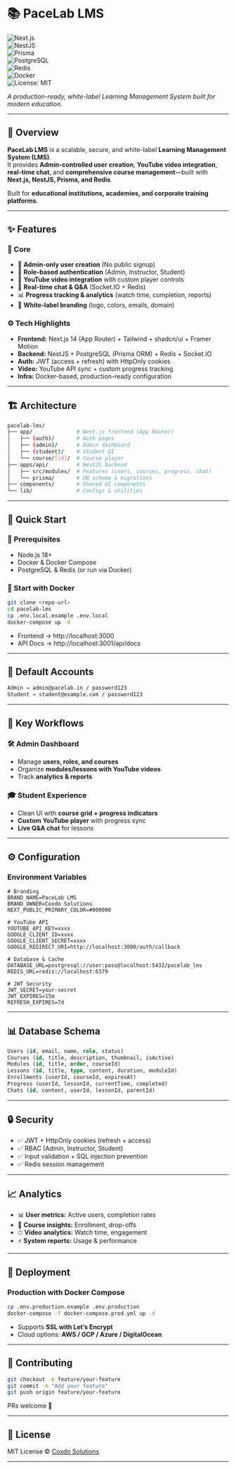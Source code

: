 # 📚 PaceLab LMS  

![Next.js](https://img.shields.io/badge/Next.js-14-black?logo=next.js)  
![NestJS](https://img.shields.io/badge/NestJS-10-E0234E?logo=nestjs)  
![Prisma](https://img.shields.io/badge/Prisma-ORM-2D3748?logo=prisma)  
![PostgreSQL](https://img.shields.io/badge/PostgreSQL-DB-4169E1?logo=postgresql)  
![Redis](https://img.shields.io/badge/Redis-Cache-D92D2A?logo=redis)  
![Docker](https://img.shields.io/badge/Docker-Production-2496ED?logo=docker)  
![License: MIT](https://img.shields.io/badge/License-MIT-green)  

*A production-ready, white-label Learning Management System built for modern education.*  

---

## 🚀 Overview  

**PaceLab LMS** is a scalable, secure, and white-label **Learning Management System (LMS)**.  
It provides **Admin-controlled user creation**, **YouTube video integration**, **real-time chat**, and **comprehensive course management**—built with **Next.js, NestJS, Prisma, and Redis**.  

Built for **educational institutions, academies, and corporate training platforms**.  

---

## ✨ Features  

### 🔑 Core  
- 👤 **Admin-only user creation** (No public signup)  
- 🔐 **Role-based authentication** (Admin, Instructor, Student)  
- 🎥 **YouTube video integration** with custom player controls  
- 💬 **Real-time chat & Q&A** (Socket.IO + Redis)  
- 📊 **Progress tracking & analytics** (watch time, completion, reports)  
- 🎨 **White-label branding** (logo, colors, emails, domain)  

### ⚙️ Tech Highlights  
- **Frontend:** Next.js 14 (App Router) + Tailwind + shadcn/ui + Framer Motion  
- **Backend:** NestJS + PostgreSQL (Prisma ORM) + Redis + Socket.IO  
- **Auth:** JWT (access + refresh) with HttpOnly cookies  
- **Video:** YouTube API sync + custom progress tracking  
- **Infra:** Docker-based, production-ready configuration  

---

## 🏗️ Architecture  

```bash
pacelab-lms/
├── app/              # Next.js frontend (App Router)
│   ├── (auth)/       # Auth pages
│   ├── (admin)/      # Admin dashboard
│   ├── (student)/    # Student UI
│   └── course/[id]/  # Course player
├── apps/api/         # NestJS backend
│   ├── src/modules/  # Features (users, courses, progress, chat)
│   └── prisma/       # DB schema & migrations
├── components/       # Shared UI components
└── lib/              # Configs & utilities
```

---

## 🚦 Quick Start  

### 🔧 Prerequisites  
- Node.js 18+  
- Docker & Docker Compose  
- PostgreSQL & Redis (or run via Docker)  

### 🐳 Start with Docker  
```bash
git clone <repo-url>
cd pacelab-lms
cp .env.local.example .env.local
docker-compose up -d
```

- Frontend → http://localhost:3000  
- API Docs → http://localhost:3001/api/docs  

---

## 👤 Default Accounts  

```txt
Admin → admin@pacelab.in / password123  
Student → student@example.com / password123
```

---

## 🎯 Key Workflows  

### 🛠 Admin Dashboard  
- Manage **users, roles, and courses**  
- Organize **modules/lessons with YouTube videos**  
- Track **analytics & reports**  

### 🎓 Student Experience  
- Clean UI with **course grid + progress indicators**  
- **Custom YouTube player** with progress sync  
- **Live Q&A chat** for lessons  

---

## ⚙️ Configuration  

### Environment Variables  
```env
# Branding
BRAND_NAME=PaceLab LMS
BRAND_OWNER=Coxdo Solutions
NEXT_PUBLIC_PRIMARY_COLOR=#000000

# YouTube API
YOUTUBE_API_KEY=xxxx
GOOGLE_CLIENT_ID=xxxx
GOOGLE_CLIENT_SECRET=xxxx
GOOGLE_REDIRECT_URI=http://localhost:3000/auth/callback

# Database & Cache
DATABASE_URL=postgresql://user:pass@localhost:5432/pacelab_lms
REDIS_URL=redis://localhost:6379

# JWT Security
JWT_SECRET=your-secret
JWT_EXPIRES=15m
REFRESH_EXPIRES=7d
```

---

## 📊 Database Schema  

```sql
Users (id, email, name, role, status)
Courses (id, title, description, thumbnail, isActive)
Modules (id, title, order, courseId)
Lessons (id, title, type, content, duration, moduleId)
Enrollments (userId, courseId, expiresAt)
Progress (userId, lessonId, currentTime, completed)
Chats (id, content, userId, lessonId, parentId)
```

---

## 🔒 Security  

- ✅ JWT + HttpOnly cookies (refresh + access)  
- ✅ RBAC (Admin, Instructor, Student)  
- ✅ Input validation + SQL injection prevention  
- ✅ Redis session management  

---

## 📈 Analytics  

- 📊 **User metrics:** Active users, completion rates  
- 🎥 **Course insights:** Enrollment, drop-offs  
- ⏱ **Video analytics:** Watch time, engagement  
- ⚡ **System reports:** Usage & performance  

---

## 🚀 Deployment  

### Production with Docker Compose  
```bash
cp .env.production.example .env.production
docker-compose -f docker-compose.prod.yml up -d
```

- Supports **SSL with Let’s Encrypt**  
- Cloud options: **AWS / GCP / Azure / DigitalOcean**  

---

## 🤝 Contributing  

```bash
git checkout -b feature/your-feature
git commit -m "Add your feature"
git push origin feature/your-feature
```

PRs welcome 🚀  

---

## 📄 License  

MIT License © [Coxdo Solutions](https://www.coxdo.in)  

---

